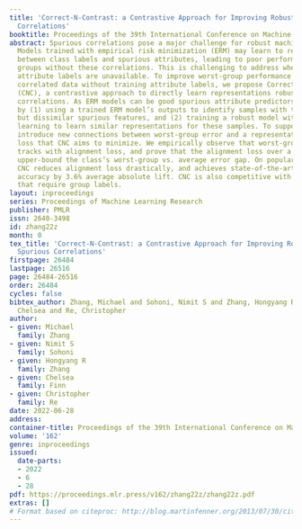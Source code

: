 ```yaml
---
title: 'Correct-N-Contrast: a Contrastive Approach for Improving Robustness to Spurious
  Correlations'
booktitle: Proceedings of the 39th International Conference on Machine Learning
abstract: Spurious correlations pose a major challenge for robust machine learning.
  Models trained with empirical risk minimization (ERM) may learn to rely on correlations
  between class labels and spurious attributes, leading to poor performance on data
  groups without these correlations. This is challenging to address when the spurious
  attribute labels are unavailable. To improve worst-group performance on spuriously
  correlated data without training attribute labels, we propose Correct-N-Contrast
  (CNC), a contrastive approach to directly learn representations robust to spurious
  correlations. As ERM models can be good spurious attribute predictors, CNC works
  by (1) using a trained ERM model’s outputs to identify samples with the same class
  but dissimilar spurious features, and (2) training a robust model with contrastive
  learning to learn similar representations for these samples. To support CNC, we
  introduce new connections between worst-group error and a representation alignment
  loss that CNC aims to minimize. We empirically observe that worst-group error closely
  tracks with alignment loss, and prove that the alignment loss over a class helps
  upper-bound the class’s worst-group vs. average error gap. On popular benchmarks,
  CNC reduces alignment loss drastically, and achieves state-of-the-art worst-group
  accuracy by 3.6% average absolute lift. CNC is also competitive with oracle methods
  that require group labels.
layout: inproceedings
series: Proceedings of Machine Learning Research
publisher: PMLR
issn: 2640-3498
id: zhang22z
month: 0
tex_title: 'Correct-N-Contrast: a Contrastive Approach for Improving Robustness to
  Spurious Correlations'
firstpage: 26484
lastpage: 26516
page: 26484-26516
order: 26484
cycles: false
bibtex_author: Zhang, Michael and Sohoni, Nimit S and Zhang, Hongyang R and Finn,
  Chelsea and Re, Christopher
author:
- given: Michael
  family: Zhang
- given: Nimit S
  family: Sohoni
- given: Hongyang R
  family: Zhang
- given: Chelsea
  family: Finn
- given: Christopher
  family: Re
date: 2022-06-28
address:
container-title: Proceedings of the 39th International Conference on Machine Learning
volume: '162'
genre: inproceedings
issued:
  date-parts:
  - 2022
  - 6
  - 28
pdf: https://proceedings.mlr.press/v162/zhang22z/zhang22z.pdf
extras: []
# Format based on citeproc: http://blog.martinfenner.org/2013/07/30/citeproc-yaml-for-bibliographies/
---
```


